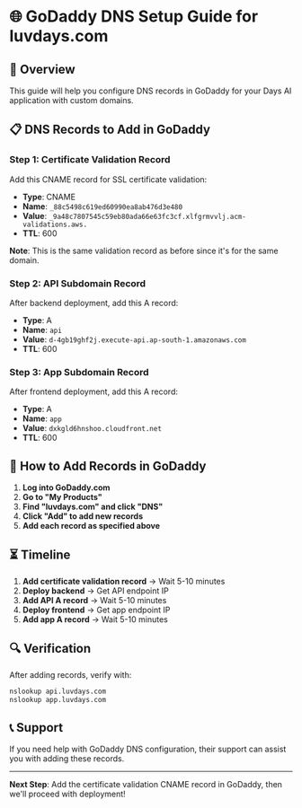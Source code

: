 # 🌐 GoDaddy DNS Setup Guide for luvdays.com

## 🎯 **Overview**
This guide will help you configure DNS records in GoDaddy for your Days AI application with custom domains.

## 📋 **DNS Records to Add in GoDaddy**

### **Step 1: Certificate Validation Record**
Add this CNAME record for SSL certificate validation:

- **Type**: CNAME
- **Name**: `_88c5498c619ed60990ea8ab476d3e480`
- **Value**: `_9a48c7807545c59eb80ada66e63fc3cf.xlfgrmvvlj.acm-validations.aws.`
- **TTL**: 600

**Note**: This is the same validation record as before since it's for the same domain.

### **Step 2: API Subdomain Record**
After backend deployment, add this A record:

- **Type**: A
- **Name**: `api`
- **Value**: `d-4gb19ghf2j.execute-api.ap-south-1.amazonaws.com`
- **TTL**: 600

### **Step 3: App Subdomain Record**
After frontend deployment, add this A record:

- **Type**: A
- **Name**: `app`
- **Value**: `dxkgld6hnshoo.cloudfront.net`
- **TTL**: 600

## 🚀 **How to Add Records in GoDaddy**

1. **Log into GoDaddy.com**
2. **Go to "My Products"**
3. **Find "luvdays.com" and click "DNS"**
4. **Click "Add" to add new records**
5. **Add each record as specified above**

## ⏳ **Timeline**

1. **Add certificate validation record** → Wait 5-10 minutes
2. **Deploy backend** → Get API endpoint IP
3. **Add API A record** → Wait 5-10 minutes
4. **Deploy frontend** → Get app endpoint IP
5. **Add app A record** → Wait 5-10 minutes

## 🔍 **Verification**

After adding records, verify with:
```bash
nslookup api.luvdays.com
nslookup app.luvdays.com
```

## 📞 **Support**

If you need help with GoDaddy DNS configuration, their support can assist you with adding these records.

---

**Next Step**: Add the certificate validation CNAME record in GoDaddy, then we'll proceed with deployment!
